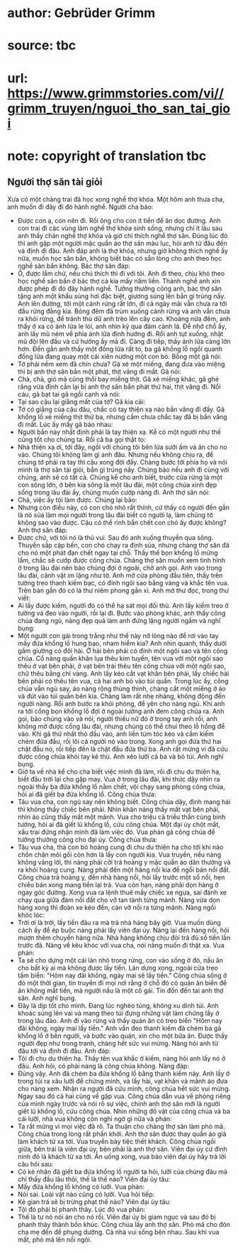# author: Gebrüder Grimm
# source: tbc
# url: https://www.grimmstories.com/vi//grimm_truyen/nguoi_tho_san_tai_gioi
# note: copyright of translation tbc

## Người thợ săn tài giỏi 

Xưa có một chàng trai đã học xong nghề thợ khóa. Một hôm anh thưa cha,
anh muốn đi đây đi đó hành nghề. Người cha bảo:
- Được con ạ, con nên đi.
Rồi ông cho con ít tiền để ăn dọc đường. Anh con trai đi các vùng làm
nghề thợ khóa sinh sống, nhưng chỉ ít lâu sau anh thấy chán nghề thợ
khóa và giờ chỉ thích nghề thợ săn. Đúng lúc đó thì anh gặp một người
mặc quần áo thợ săn màu lục, hỏi anh từ đâu đến và định đi đâu. Anh đáp
anh là thợ khóa, nhưng giờ không thích nghề ấy nữa, muốn học săn bắn,
không biết bác có sẵn lòng cho anh theo học nghề săn bắn không. Bác thợ
săn đáp:
- Ồ, được lắm chứ, nếu chú thích thì đi với tôi.
Anh đi theo, chịu khó theo học nghề săn bắn ở bác thợ cả kia mấy năm
liền. Thành nghề anh xin được phép đi đó đây hành nghề. Tưởng thưởng
công anh, bác thợ săn tặng anh một khẩu súng hơi đặc biệt, giương súng
lên bắn gì trúng nấy.
Anh lên đường, tới một cánh rừng rất lớn, đi cả ngày mãi vẫn chưa ra tới
đầu rừng đằng kia. Bóng đêm đã trùm xuống cánh rừng và anh vẫn chưa ra
khỏi rừng, để tránh thú dữ anh trèo lên cây cao. Khoảng nửa đêm, anh
thấy ở xa có ánh lửa le lói, anh nhìn kỹ qua đám cành lá. Để nhớ chỗ ấy,
anh lấy mũ ném về phía ánh lửa định hướng đi. Rồi anh tụt xuống, nhặt mũ
đội lên đầu và cứ hướng ấy mà đi.
Càng đi tiếp, thấy ánh lửa càng lớn hơn. Đến gần anh thấy một đống lửa
rất to, ba gã khổng lồ ngồi quanh đống lửa đang quay một cái xiên nướng
một con bò. Bỗng một gã nói:
- Tớ phải nếm xem đã chín chưa?
Gã xé một miếng, đang đưa vào miệng thì bị anh thợ săn bắn một phát,
thịt văng đi mất. Gã nói:
- Chà, chà, gió mà cũng thổi bay miếng thịt.
Gã xé miếng khác, gã ghé răng vừa định cắn lại bị anh thợ săn bắn phát
thứ hai, thịt văng đi. Nổi cáu, gã bạt tai gã ngồi cạnh và nói:
- Tại sao cậu lại giằng mất của tớ?
Gã kia cãi:
- Tớ có giằng của cậu đâu, chắc có tay thiện xạ nào bắn văng đi đấy.
Gã khổng lồ xé miếng thịt thứ ba, nhưng cầm chưa chắc tay đã bị bắn văng
đi mất. Lúc ấy mấy gã bảo nhau:
- Người bắn này nhất định phải là tay thiện xạ. Kể có một người như thế
cũng tốt cho chúng ta.
Rồi cả ba gọi thật to:
- Nhà thiện xạ ơi, tới đây, ngồi với chúng tôi bên lửa sưởi ấm và ăn cho
no vào. Chúng tôi không làm gì anh đâu. Nhưng nếu không chịu ra, để
chúng tớ phải ra tay thì cậu xong đời đấy.
Chàng bước tới phía họ và nói mình là thợ săn tài giỏi, bắn gì trúng
nấy. Chúng bảo nếu anh đi cùng với chúng, anh sẽ có tất cả. Chúng kể cho
anh biết, trước cửa rừng là một con sông lớn, ở bên kia sông là một lâu
đài, một công chúa xinh đẹp sống trong lâu đài ấy, chúng muốn cướp nàng
đi.
Anh thợ săn nói:
- Chà, việc ấy tôi làm được.
Chúng lại bảo:
- Nhưng còn điều này, có con chó nhỏ rất thính, cứ thấy có người đến gần
là nó sủa làm mọi người trong lâu đài biết có người lạ, làm chúng tớ
không sao vào được. Cậu có thể rình bắn chết con chó ấy được không?
Anh thợ săn đáp:
- Được chứ, với tôi nó là thú vui.
Sau đó anh xuống thuyền qua sông. Thuyền sắp cập bến, con chó chạy ra
định sủa, nhưng chàng thợ săn đã cho nó một phát đạn chết ngay tại chỗ.
Thấy thế bọn khổng lồ mừng lắm, chắc sẽ cướp được công chúa. Chàng thợ
săn muốn xem tình hình ở trong lâu đài nên bảo chúng đợi ở ngoài, chờ
anh gọi.
Anh vào trong lâu đài, cảnh vật im lặng như tờ. Anh mở cửa phòng đầu
tiên, thấy trên tường treo thanh kiếm bạc, có đính ngôi sao bằng vàng và
khắc tên vua. Trên bàn gần đó có lá thư niêm phong gắn xi. Anh mở thư
đọc, trong thư viết:
- Ai lấy được kiếm, người đó có thể hạ sát mọi đối thủ.
Anh lấy kiếm treo ở tường và đeo vào người, rồi lại đi. Bước vào phòng
khác, anh thấy công chúa đang ngủ, nàng đẹp quá làm anh đứng lặng người
ngắm và nghĩ bụng:
- Một người con gái trong trắng như thế này nỡ lòng nào để rơi vào tay
mấy đứa khổng lồ hung bạo, nham hiểm kia?
Anh nhìn quanh, thấy dưới gầm giường có đôi hài. Ở hài bên phải có đính
một ngôi sao và tên công chúa. Cổ nàng quấn khăn lụa thêu kim tuyến, tên
vua với một ngôi sao thêu ở vạt bên phải, ở vạt bên trái thêu tên công
chúa với một ngôi sao, chữ thêu bằng chỉ vàng. Anh lấy kéo cắt vạt khăn
bên phải, lấy chiếc hài bên phải có thêu tên vua, cả hai anh bỏ vào túi
quần. Trong lúc ấy, công chúa vẫn ngủ say, áo nàng rộng thùng thình,
chàng cắt một miếng ở áo và đút vào túi quần bên kia. Chàng làm rất nhẹ
nhàng, không động đến người nàng.
Rồi anh bước ra khỏi phòng, để yên cho nàng ngủ. Khi anh ra tới cổng bọn
khổng lồ đợi ở ngoài tưởng anh đem công chúa ra. Anh gọi, bảo chúng vào
và nói, người thiếu nữ đó ở trong tay anh rồi, anh không mở được cổng
lâu đài, nhưng chúng có thể chui theo lỗ hổng để vào. Khi gã thứ nhất
thò đầu vào, anh liền túm tóc kéo và cầm kiếm chém đứa đầu, rồi lôi cả
người nó vào trong. Xong anh gọi đứa thứ hai chặt đầu nó, rồi tiếp đến
là chặt đầu đứa thứ ba. Anh rất mừng vì đã cứu được công chúa khỏi tay
kẻ thù. Anh xẻo lưỡi cả ba và bỏ túi. Anh nghĩ bụng.
- Giờ ta về nhà kể cho cha biết việc mình đã làm, rồi đi chu du thiên
hạ, biết đâu trời lại cho gặp may.
Vua ở trong lâu đài, khi thức dậy nhìn ra ngoài thấy ba đứa khổng lồ nằm
chết, vội chạy sang phòng công chúa, hỏi ai đã giết ba đứa khổng lồ.
Công chúa thưa:
- Tâu vua cha, con ngủ say nên không biết.
Công chúa dậy, định mang hài thì không thấy chiếc bên phải. Nhìn khăn
nàng thấy mất vạt bên phải, nhìn áo cũng thấy mất một mảnh. Vua cho
triệu cả triều thần cùng binh tướng, hỏi ai đã giết lũ khổng lồ, cứu
công chúa. Một đại úy chột mắt, xấu trai đứng nhận mình đã làm việc đó.
Vua phán gả công chúa để tưởng thưởng công cho đại úy. Công chúa thưa:
- Tâu vua cha, thà con bỏ hoàng cung đi chu du thiên hạ cho tới khi nào
chồn chân mỏi gối còn hơn là lấy con người kia.
Vua truyền, nếu nàng không vâng lời, thì nàng phải cởi trả hoàng y mặc
quần áo dân thường và ra khỏi hoàng cung. Nàng phải đến một hàng nồi kia
để ngồi bán nồi đất.
Công chúa trả hoàng y, đến nhà hàng nồi, hỏi lấy trước một số nồi, hẹn
chiều bán xong mang tiền lại trả. Vua còn hạn, nàng phải dọn hàng ở ngay
góc đường. Xong vua ra lệnh thuê mấy chiếc xe ngựa, sai đánh xe chạy qua
giữa đám nồi đất cho vỡ tan tành từng mảnh. Nàng vừa dọn hàng xong thì
đoàn xe kéo đến, cán vỡ nồi ra từng mảnh. Nàng ngồi khóc lóc:
- Trời ơi là trời, lấy tiền đâu ra mà trả nhà hàng bây giờ.
Vua muốn dùng cách ấy để ép buộc nàng phải lấy viên đại úy. Nàng lại đến
hàng nồi, hỏi mượn thêm chuyến hàng nữa. Nhà hàng không chịu đòi trả đủ
số tiền lần trước đã. Nàng về kêu khóc với vua cha, nói nàng muốn đi
thật xa. Vua phán:
- Ta sẽ cho dựng một cái lán nhỏ trong rừng, con vào sống ở đó, nấu ăn
cho bất kỳ ai mà không được lấy tiền.
Lán dựng xong, ngoài cửa treo tấm biển: "Hôm nay đãi không, ngày mai sẽ
lấy tiền." Công chúa sống ở đó một thời gian, tin truyền đi mọi nơi
rằng ở chỗ đó có quán ăn biển đề ăn không mất tiền, mà người nấu là một
cô gái.
Tin đồn đến tai anh thợ săn. Anh nghĩ bụng.
- Đây là dịp tốt cho mình. Đang lúc nghèo túng, không xu dính túi.
Anh khoác súng lên vai và mang theo túi đựng những vật làm chứng lấy ở
trong lâu đào. Anh đi vào rừng và thấy quán ăn có treo biển "Hôm nay
đãi không, ngày mai lấy tiền." Anh vẫn đeo thanh kiếm đã chém ba gã
khổng lồ ở bên người, và bước vào quán, xin cho một bữa ăn. Được thấy
người đẹp như trong tranh, chàng hết sức vui mừng.
Nàng hỏi anh từ đâu tới và định đi đâu. Anh đáp:
- Tôi đi chu du thiên hạ.
Thấy tên vua khắc ở kiếm, nàng hỏi anh lấy nó ở đâu. Anh hỏi, có phải
nàng là công chúa không. Nàng đáp:
- Đúng vậy. Anh đã chém ba đứa khổng lồ bằng thanh kiếm này.
Anh lấy ở trong túi ra xâu lưỡi để chứng minh, và lấy hài, vạt khăn và
mảnh áo đưa cho nàng xem. Nhận ra người đã cứu mình, công chúa hết sức
vui mừng. Ngay sau đó cả hai cùng về gặp vua. Công chúa dẫn vua về phòng
riêng của mình ngày trước và nói rõ sự việc, chính anh thợ săn mới là
người giết lũ khổng lồ, cứu công chúa. Nhìn những đồ vật của công chúa
và ba cái lưỡi, nhà vua không còn nghi ngờ gì nữa và phán:
- Ta rất mừng vì mọi việc đã rõ. Ta thuận cho chàng thợ săn làm phò mã.
Công chúa trong lòng rất phấn khởi. Anh thợ săn được thay quần áo giả
làm khách từ xa tới. Vua truyền bày tiệc thết khách. Công chúa ngồi
giữa, bên trái là viên đại úy, bên phải là anh thợ săn. Viên đại úy cứ
đinh ninh đó là khách từ xa tới. Ăn uống xong, vua bảo viên đại úy hãy
trả lời câu hỏi sau:
- Có kẻ nhận đã giết ba đứa khổng lồ người ta hỏi, lưỡi của chúng đâu mà
chỉ thấy đầu lâu thôi, thế là thế nào?
Viên đại úy tâu:
- Mấy đứa khổng lồ không có lưỡi.
Vua phán:
- Nói sai. Loài vật nào cũng có lưỡi.
Vua hỏi tiếp:
- Kẻ gian trá sẽ bị trừng phạt thế nào?
Viên đại úy tâu:
- Tội đó phải bị phanh thây.
Lúc đó vua phán:
- Thế là tự nó nói án cho nó rồi.
Viên đại úy bị giam ngục và sau đó bị phanh thây thành bốn khúc.
Công chúa lấy anh thợ săn. Phò mã cho đón cha mẹ đến để phụng dưỡng. Cả
nhà vui sống bên nhau. Sau khi vua mất, phò mã lên nối ngôi.
